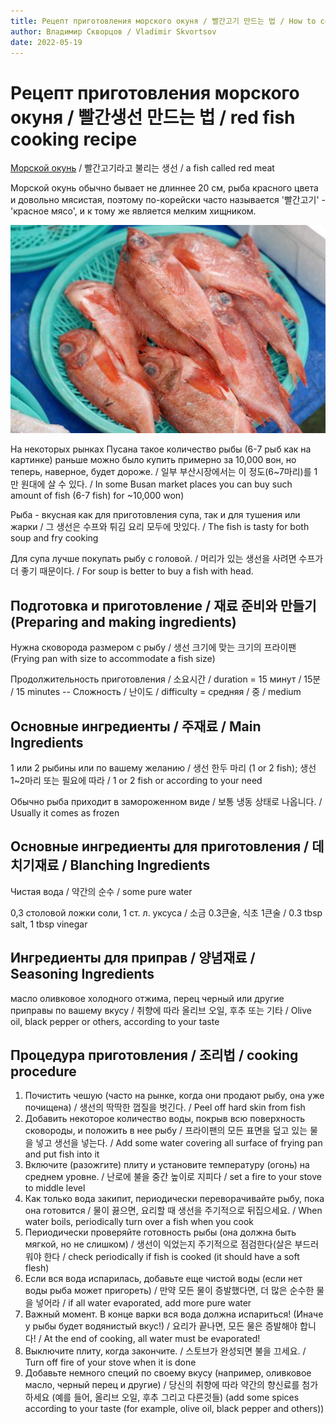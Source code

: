 ```yaml
---
title: Рецепт приготовления морского окуня / 빨간고기 만드는 법 / How to cook a red fish
author: Владимир Скворцов / Vladimir Skvortsov
date: 2022-05-19
---
```


# Рецепт приготовления морского окуня / 빨간생선 만드는 법 / red fish cooking recipe

[Морской окунь](https://ru.wikipedia.org/wiki/%D0%9C%D0%BE%D1%80%D1%81%D0%BA%D0%B8%D0%B5_%D0%BE%D0%BA%D1%83%D0%BD%D0%B8) / 빨간고기라고 불리는 생선 / a fish called red meat

Морской окунь обычно бывает не длиннее 20 см, рыба красного цвета и довольно мясистая, поэтому по-корейски часто называется '빨간고기' - 'красное мясо', и к тому же является мелким хищником.

![red-fish-photo](https://github.com/starlinq/mega-md-docs-public/blob/bceb08e19e5e142545bdfb138174674c415533e3/images/red-fish.PNG)

На некоторых рынках Пусана такое количество рыбы (6-7 рыб как на картинке) раньше можно было купить примерно за 10,000 вон, но теперь, наверное, будет дороже. / 일부 부산시장에서는 이 정도(6~7마리)를 1만 원대에 살 수 있다. / In some Busan market places you can buy such amount of fish (6-7 fish) for ~10,000 won)

Рыба - вкусная как для приготовления супа, так и для тушения или жарки / 그 생선은 수프와 튀김 요리 모두에 맛있다. / The fish is tasty for both soup and fry cooking

Для супа лучше покупать рыбу с головой. / 머리가 있는 생선을 사려면 수프가 더 좋기 때문이다. / For soup is better to buy a fish with head.


## Подготовка и приготовление / 재료 준비와 만들기 (Preparing and making ingredients)

Нужна сковорода размером с рыбу / 생선 크기에 맞는 크기의 프라이팬 (Frying pan with size to accommodate a fish size)

Продолжительность приготовления / 소요시간 / duration = 15 минут / 15분 / 15 minutes -- Сложность / 난이도 / difficulty = средняя / 중 / medium

## Основные ингредиенты / 주재료 / Main Ingredients

1 или 2 рыбины или по вашему желанию / 생선 한두 마리 (1 or 2 fish); 생선 1~2마리 또는 필요에 따라 / 1 or 2 fish or according to your need

Обычно рыба приходит в замороженном виде  / 보통 냉동 상태로 나옵니다. / Usually it comes as frozen


## Основные ингредиенты для приготовления / 데치기재료 / Blanching Ingredients

Чистая вода / 약간의 순수 / some pure water

0,3 столовой ложки соли, 1 ст. л. уксуса / 소금 0.3큰술, 식초 1큰술 / 0.3 tbsp salt, 1 tbsp vinegar

## Ингредиенты для приправ / 양념재료 / Seasoning Ingredients

масло оливковое холодного отжима, перец черный или другие приправы по вашему вкусу / 취향에 따라 올리브 오일, 후추 또는 기타 / Olive oil, black pepper or others, according to your taste


## Процедура приготовления / 조리법 / cooking procedure

1. Почистить чешую (часто на рынке, когда они продают рыбу, она уже почищена) / 생선의 딱딱한 껍질을 벗긴다. / Peel off hard skin from fish
2. Добавить некоторое количество воды, покрыв всю поверхность сковороды, и положить в нее рыбу / 프라이팬의 모든 표면을 덮고 있는 물을 넣고 생선을 넣는다. / Add some water covering all surface of frying pan and put fish into it
3. Включите (разожгите) плиту и установите температуру (огонь)  на среднем уровне. / 난로에 불을 중간 높이로 지피다 / set a fire to your stove to middle level
4. Как только вода закипит, периодически переворачивайте рыбу, пока она готовится / 물이 끓으면, 요리할 때 생선을 주기적으로 뒤집으세요. / When water boils, periodically turn over a fish when you cook
5. Периодически проверяйте готовность рыбы (она должна быть мягкой, но не слишком) / 생선이 익었는지 주기적으로 점검한다(살은 부드러워야 한다 / check periodically if fish is cooked (it should have a soft flesh)
6. Если вся вода испарилась, добавьте еще чистой воды (если нет воды рыба может пригореть) / 만약 모든 물이 증발했다면, 더 많은 순수한 물을 넣어라 / if all water evaporated, add more pure water
7.  Важный момент. В конце варки вся вода должна испариться! (Иначе у рыбы будет водянистый вкус!) / 요리가 끝나면, 모든 물은 증발해야 합니다! / At the end of cooking, all water must be evaporated!
8. Выключите плиту, когда закончите. / 스토브가 완성되면 불을 끄세요. / Turn off fire of your stove when it is done
9. Добавьте немного специй по своему вкусу (например, оливковое масло, черный перец и другие) / 당신의 취향에 따라 약간의 향신료를 첨가하세요 (예를 들어, 올리브 오일, 후추 그리고 다른것들) (add some spices according to your taste (for example, olive oil, black pepper and others))

